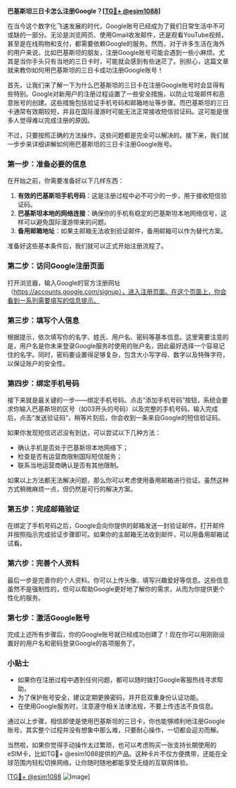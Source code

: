 **巴基斯坦三日卡怎么注册Google？[[TG💪+ @esim1088](https://t.me/s/esim1088)]**

在当今这个数字化飞速发展的时代，Google账号已经成为了我们日常生活中不可或缺的一部分。无论是浏览网页、使用Gmail收发邮件，还是观看YouTube视频，甚至是在线购物和支付，都需要依赖Google的服务。然而，对于许多生活在海外的用户来说，比如巴基斯坦的朋友，注册Google账号可能会遇到一些小麻烦。尤其是当你手头只有当地的三日卡时，可能就会感到有些迷茫了。别担心，这篇文章就来教你如何用巴基斯坦的三日卡成功注册Google账号！

首先，让我们来了解一下为什么巴基斯坦的三日卡在注册Google账号时会显得有些特别。Google对新用户的注册过程设置了一些安全措施，以防止垃圾邮件和恶意账号的创建。这些措施包括验证手机号码和邮箱地址等步骤。而巴基斯坦的三日卡通常有效期较短，并且在国际漫游时可能无法正常接收短信验证码。这可能是很多人觉得难以完成注册的原因。

不过，只要按照正确的方法操作，这些问题都是完全可以解决的。接下来，我们就一步步来详细讲解如何用巴基斯坦的三日卡注册Google账号。

### **第一步：准备必要的信息**

在开始之前，你需要准备好以下几样东西：

1. **有效的巴基斯坦手机号码**：这是注册过程中必不可少的一步，用于接收短信验证码。
2. **巴基斯坦本地的网络连接**：确保你的手机有稳定的巴基斯坦本地网络信号，这样可以避免国际漫游带来的问题。
3. **备用邮箱地址**：如果主邮箱无法收到验证邮件，备用邮箱可以作为替代方案。

准备好这些基本条件后，我们就可以正式开始注册流程了。

### **第二步：访问Google注册页面**

打开浏览器，输入Google的官方注册网址（https://accounts.google.com/signup），进入注册页面。在这个页面上，你会看到一系列需要填写的信息提示。

### **第三步：填写个人信息**

根据提示，依次填写你的名字、姓氏、用户名、密码等基本信息。这里需要注意的是，用户名是你未来登录Google服务时使用的账户名，因此最好选择一个容易记住的名字。同时，密码要设置得足够复杂，包含大小写字母、数字以及特殊字符，以保证账户的安全性。

### **第四步：绑定手机号码**

接下来就是最关键的一步——绑定手机号码。点击“添加手机号码”按钮，系统会要求你输入巴基斯坦的区号（如03开头的号码）以及完整的手机号码。输入完成后，点击“发送验证码”，稍等片刻后，你会收到一条来自Google的短信验证码。

如果你发现短信迟迟没有到达，可以尝试以下几种方法：

- 确认手机是否处于巴基斯坦本地网络下；
- 检查是否有运营商限制国际短信服务；
- 联系当地运营商确认是否有其他限制。

如果以上方法都无法解决问题，那么你可以考虑使用备用邮箱进行验证。虽然这种方式稍微麻烦一点，但仍然是可行的解决方案。

### **第五步：完成邮箱验证**

在绑定了手机号码之后，Google会向你提供的邮箱发送一封验证邮件。打开邮件并按照指示完成验证步骤即可。如果你的主邮箱无法收到邮件，可以用备用邮箱试试看。

### **第六步：完善个人资料**

最后一步是完善你的个人资料。你可以上传头像、填写兴趣爱好等信息。这些信息虽然不是强制性的，但可以帮助Google更好地了解你的需求，从而为你提供更个性化的服务。

### **第七步：激活Google账号**

完成上述所有步骤后，你的Google账号就已经成功创建了！现在你可以用刚刚设置好的用户名和密码登录Google的各项服务了。

### **小贴士**

- 如果你在注册过程中遇到任何问题，都可以随时拨打Google客服热线寻求帮助。
- 为了保护账号安全，建议定期更换密码，并开启双重身份认证功能。
- 在使用Google服务时，注意遵守相关法律法规，不要上传违法不良信息。

通过以上步骤，相信即使是使用巴基斯坦的三日卡，你也能够顺利地注册Google账号。其实整个过程并没有想象中那么难，只要耐心操作，一切都会迎刃而解。

当然啦，如果你觉得手动操作太过繁琐，也可以考虑购买一张支持长期使用的eSIM卡，比如TG💪+ @esim1088提供的产品。这种卡片不仅方便携带，还能在全球范围内轻松切换网络，让你随时随地都能享受无缝的互联网体验。

[[TG💪+ @esim1088](https://t.me/s/esim1088) ![Image](https://i.postimg.cc/4NQfJmqS/Snipaste-2025-05-13-00-14-12.png)]